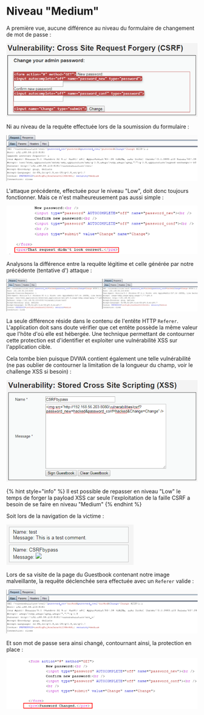 # Niveau "Medium"

A première vue, aucune différence au niveau du formulaire de changement de mot de passe :

![](../../../../.gitbook/assets/f25e26c4fec0b697b8ff774f7ea91ab4.png)

Ni au niveau de la requête effectuée lors de la soumission du formulaire :

![](../../../../.gitbook/assets/41f83d7a7ebc0b31f89865fb6b795d38.png)

L'attaque précédente, effectuée pour le niveau "Low", doit donc toujours fonctionner. Mais ce n'est malheureusement pas aussi simple :

![](../../../../.gitbook/assets/bfe2487eaf3948bcc51c89015ab3c758.png)



Analysons la différence entre la requête légitime et celle générée par notre précédente (tentative d') attaque :

![](../../../../.gitbook/assets/57e93dd720248cb62751c3e65862f417.png)

La seule différence réside dans le contenu de l'entête HTTP `Referer`. L'application doit sans doute vérifier que cet entête possède la même valeur que l'hôte d'où elle est hébergée. Une technique permettant de contourner cette protection est d'identifier et exploiter une vulnérabilité XSS sur l'application cible.&#x20;

Cela tombe bien puisque DVWA contient également une telle vulnérabilité (ne pas oublier de contourner la limitation de la longueur du champ, voir le challenge XSS si besoin) :

![](../../../../.gitbook/assets/8b1b89d32a7c2ffb168a59b9cc2aa285.png)

{% hint style="info" %}
Il est possible de repasser en niveau "Low" le temps de forger la payload XSS car seule l'exploitation de la faille CSRF a besoin de se faire en niveau "Medium"
{% endhint %}



Soit lors de la navigation de la victime :

![](../../../../.gitbook/assets/d0da1fda181ffba0dc7774a0bf695fd4.png)

Lors de sa visite de la page du Guestbook contenant notre image malveillante, la requête déclenchée sera effectuée avec un `Referer` valide :

![](<../../../../.gitbook/assets/052890166f4826c302b676545f6c067d (1).png>)

Et son mot de passe sera ainsi changé, contournant ainsi, la protection en place :

![](../../../../.gitbook/assets/ed9212a48569e45bc67a2b0667b49889.png)
